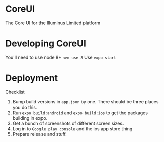 # CoreUI
The Core UI for the Illuminus Limited platform


# Developing CoreUI
You'll need to use node 8+ `nvm use 8`
Use `expo start`


# Deployment
Checklist
1. Bump build versions in `app.json` by one. There should be three places you do this.
1. Run `expo build:android` and `expo build:ios` to get the packages building in expo.
1. Get a bunch of screenshots of different screen sizes.
1. Log in to `Google play console` and the ios app store thing
1. Prepare release and stuff.